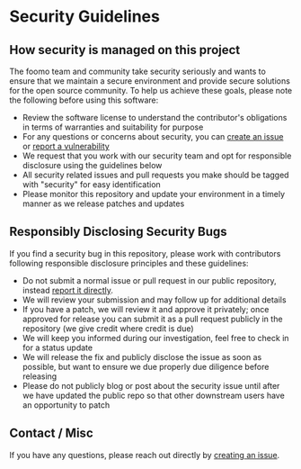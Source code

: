 # Security Guidelines

## How security is managed on this project

The foomo team and community take security seriously and wants to ensure that
we maintain a secure environment and provide secure solutions for the open
source community. To help us achieve these goals, please note the
following before using this software:

- Review the software license to understand the contributor's obligations in
  terms of warranties and suitability for purpose
- For any questions or concerns about security, you can
  [create an issue][new-issue] or [report a vulnerability][new-sec-issue]
- We request that you work with our security team and opt for
  responsible disclosure using the guidelines below
- All security related issues and pull requests you make should be tagged with
  "security" for easy identification
- Please monitor this repository and update your environment in a timely manner
  as we release patches and updates

## Responsibly Disclosing Security Bugs

If you find a security bug in this repository, please work with contributors
following responsible disclosure principles and these guidelines:

- Do not submit a normal issue or pull request in our public repository, instead
  [report it directly][new-sec-issue].
- We will review your submission and may follow up for additional details
- If you have a patch, we will review it and approve it privately; once approved
  for release you can submit it as a pull request publicly in the repository (we
  give credit where credit is due)
- We will keep you informed during our investigation, feel free to check in for
  a status update
- We will release the fix and publicly disclose the issue as soon as possible,
  but want to ensure we due properly due diligence before releasing
- Please do not publicly blog or post about the security issue until after we
  have updated the public repo so that other downstream users have an opportunity
  to patch

## Contact / Misc

If you have any questions, please reach out directly by [creating an issue][new-issue].

[new-issue]: https://github.com/foomo/sesamy-go/issues/new/choose
[new-sec-issue]: https://github.com/foomo/sesamy-go/security/advisories/new
